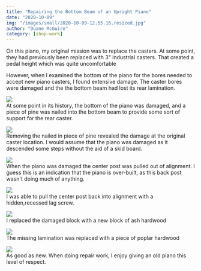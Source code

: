 ```yaml
---
title: "Repairing the Bottom Beam of an Upright Piano"
date: "2020-10-09"
img: "/images/small/2020-10-09-12.55.16.resized.jpg"
author: "Duane McGuire"
category: [shop-work]
---
```

On this piano, my original mission was to replace the casters.  At some point, they had previously been replaced with 3" industrial casters.  That created a pedal height which was quite uncomfortable

However, when I examined the bottom of the piano for the bores needed to accept new piano casters, I found extensive damage.  The caster bores were damaged and the the bottom beam had lost its rear lamination.

  ![](/images/medium/2020-10-09-10.40.10.resized.jpg)<BR/>  At some point in its history, the bottom of the piano was damaged, and a piece of pine was nailed into the bottom beam to provide some sort of support for the rear caster.


  ![](/images/medium/2020-10-09-12.55.16.resized.jpg)<BR/>  Removing the nailed in piece of pine revealed the damage at the original  caster location.  I would assume that the piano was damaged as it descended some steps without the aid of a skid board.


  ![](/images/medium/2020-10-09-10.40.51.resized.jpg)<BR/>  When the piano was damaged the center post was pulled out of alignment.  I guess this is an indication that the piano is over-built, as this back post wasn't doing much of anything.


  ![](/images/medium/2020-10-09-13.52.24.resized.jpg)<BR/>  I was able to pull the center post back into alignment with a hidden,recessed lag screw.


  ![](/images/medium/2020-10-09-14.29.36.resized.jpg)<BR/>  I replaced the damaged block with a new block of ash hardwood


  ![](/images/medium/2020-10-09-14.50.38.resized.jpg)<BR/>  The missing lamination was replaced with a piece of poplar hardwood


  ![](/images/medium/2020-10-09-16.01.27.resized.jpg)<BR/>  As good as new.   When doing repair work, I enjoy giving an old piano this level of respect.

